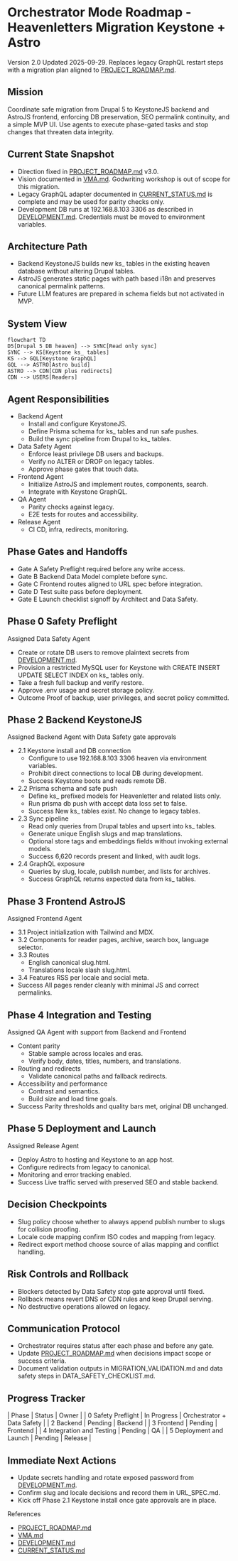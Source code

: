 # Orchestrator Mode Roadmap - Heavenletters Migration Keystone + Astro

Version 2.0 Updated 2025-09-29. Replaces legacy GraphQL restart steps with a migration plan aligned to [PROJECT_ROADMAP.md](heavenletters-next-stack/docs/PROJECT_ROADMAP.md).

## Mission
Coordinate safe migration from Drupal 5 to KeystoneJS backend and AstroJS frontend, enforcing DB preservation, SEO permalink continuity, and a simple MVP UI. Use agents to execute phase-gated tasks and stop changes that threaten data integrity.

## Current State Snapshot
- Direction fixed in [PROJECT_ROADMAP.md](heavenletters-next-stack/docs/PROJECT_ROADMAP.md) v3.0.
- Vision documented in [VMA.md](heavenletters-next-stack/docs/VMA.md). Godwriting workshop is out of scope for this migration.
- Legacy GraphQL adapter documented in [CURRENT_STATUS.md](heavenletters-next-stack/docs/CURRENT_STATUS.md) is complete and may be used for parity checks only.
- Development DB runs at 192.168.8.103 3306 as described in [DEVELOPMENT.md](heavenletters-next-stack/docs/DEVELOPMENT.md). Credentials must be moved to environment variables.

## Architecture Path
- Backend KeystoneJS builds new ks_ tables in the existing heaven database without altering Drupal tables.
- AstroJS generates static pages with path based i18n and preserves canonical permalink patterns.
- Future LLM features are prepared in schema fields but not activated in MVP.

## System View
```mermaid
flowchart TD
D5[Drupal 5 DB heaven] --> SYNC[Read only sync]
SYNC --> KS[Keystone ks_ tables]
KS --> GQL[Keystone GraphQL]
GQL --> ASTRO[Astro build]
ASTRO --> CDN[CDN plus redirects]
CDN --> USERS[Readers]
```

## Agent Responsibilities
- Backend Agent
  - Install and configure KeystoneJS.
  - Define Prisma schema for ks_ tables and run safe pushes.
  - Build the sync pipeline from Drupal to ks_ tables.
- Data Safety Agent
  - Enforce least privilege DB users and backups.
  - Verify no ALTER or DROP on legacy tables.
  - Approve phase gates that touch data.
- Frontend Agent
  - Initialize AstroJS and implement routes, components, search.
  - Integrate with Keystone GraphQL.
- QA Agent
  - Parity checks against legacy.
  - E2E tests for routes and accessibility.
- Release Agent
  - CI CD, infra, redirects, monitoring.

## Phase Gates and Handoffs
- Gate A Safety Preflight required before any write access.
- Gate B Backend Data Model complete before sync.
- Gate C Frontend routes aligned to URL spec before integration.
- Gate D Test suite pass before deployment.
- Gate E Launch checklist signoff by Architect and Data Safety.

## Phase 0 Safety Preflight
Assigned Data Safety Agent
- Create or rotate DB users to remove plaintext secrets from [DEVELOPMENT.md](heavenletters-next-stack/docs/DEVELOPMENT.md).
- Provision a restricted MySQL user for Keystone with CREATE INSERT UPDATE SELECT INDEX on ks_ tables only.
- Take a fresh full backup and verify restore.
- Approve .env usage and secret storage policy.
- Outcome Proof of backup, user privileges, and secret policy committed.

## Phase 2 Backend KeystoneJS
Assigned Backend Agent with Data Safety gate approvals
- 2.1 Keystone install and DB connection
  - Configure to use 192.168.8.103 3306 heaven via environment variables.
  - Prohibit direct connections to local DB during development.
  - Success Keystone boots and reads remote DB.
- 2.2 Prisma schema and safe push
  - Define ks_ prefixed models for Heavenletter and related lists only.
  - Run prisma db push with accept data loss set to false.
  - Success New ks_ tables exist. No change to legacy tables.
- 2.3 Sync pipeline
  - Read only queries from Drupal tables and upsert into ks_ tables.
  - Generate unique English slugs and map translations.
  - Optional store tags and embeddings fields without invoking external models.
  - Success 6,620 records present and linked, with audit logs.
- 2.4 GraphQL exposure
  - Queries by slug, locale, publish number, and lists for archives.
  - Success GraphQL returns expected data from ks_ tables.

## Phase 3 Frontend AstroJS
Assigned Frontend Agent
- 3.1 Project initialization with Tailwind and MDX.
- 3.2 Components for reader pages, archive, search box, language selector.
- 3.3 Routes
  - English canonical slug.html.
  - Translations locale slash slug.html.
- 3.4 Features RSS per locale and social meta.
- Success All pages render cleanly with minimal JS and correct permalinks.

## Phase 4 Integration and Testing
Assigned QA Agent with support from Backend and Frontend
- Content parity
  - Stable sample across locales and eras.
  - Verify body, dates, titles, numbers, and translations.
- Routing and redirects
  - Validate canonical paths and fallback redirects.
- Accessibility and performance
  - Contrast and semantics.
  - Build size and load time goals.
- Success Parity thresholds and quality bars met, original DB unchanged.

## Phase 5 Deployment and Launch
Assigned Release Agent
- Deploy Astro to hosting and Keystone to an app host.
- Configure redirects from legacy to canonical.
- Monitoring and error tracking enabled.
- Success Live traffic served with preserved SEO and stable backend.

## Decision Checkpoints
- Slug policy choose whether to always append publish number to slugs for collision proofing.
- Locale code mapping confirm ISO codes and mapping from legacy.
- Redirect export method choose source of alias mapping and conflict handling.

## Risk Controls and Rollback
- Blockers detected by Data Safety stop gate approval until fixed.
- Rollback means revert DNS or CDN rules and keep Drupal serving.
- No destructive operations allowed on legacy.

## Communication Protocol
- Orchestrator requires status after each phase and before any gate.
- Update [PROJECT_ROADMAP.md](heavenletters-next-stack/docs/PROJECT_ROADMAP.md) when decisions impact scope or success criteria.
- Document validation outputs in MIGRATION_VALIDATION.md and data safety steps in DATA_SAFETY_CHECKLIST.md.

## Progress Tracker
| Phase | Status | Owner |
| 0 Safety Preflight | In Progress | Orchestrator + Data Safety |
| 2 Backend | Pending | Backend |
| 3 Frontend | Pending | Frontend |
| 4 Integration and Testing | Pending | QA |
| 5 Deployment and Launch | Pending | Release |

## Immediate Next Actions
- Update secrets handling and rotate exposed password from [DEVELOPMENT.md](heavenletters-next-stack/docs/DEVELOPMENT.md).
- Confirm slug and locale decisions and record them in URL_SPEC.md.
- Kick off Phase 2.1 Keystone install once gate approvals are in place.

References
- [PROJECT_ROADMAP.md](heavenletters-next-stack/docs/PROJECT_ROADMAP.md)
- [VMA.md](heavenletters-next-stack/docs/VMA.md)
- [DEVELOPMENT.md](heavenletters-next-stack/docs/DEVELOPMENT.md)
- [CURRENT_STATUS.md](heavenletters-next-stack/docs/CURRENT_STATUS.md)